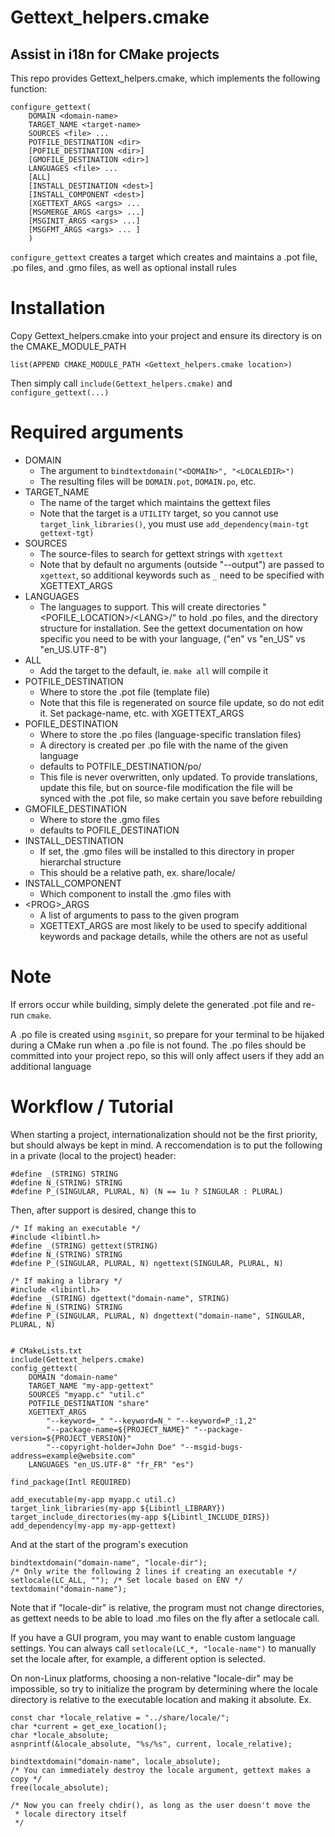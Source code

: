 # Gettext_helpers.cmake
## Assist in i18n for CMake projects

This repo provides Gettext_helpers.cmake, which implements the following function:

    configure_gettext(
        DOMAIN <domain-name>
        TARGET_NAME <target-name>
        SOURCES <file> ...
        POTFILE_DESTINATION <dir>
        [POFILE_DESTINATION <dir>]
        [GMOFILE_DESTINATION <dir>]
        LANGUAGES <file> ...
        [ALL]
        [INSTALL_DESTINATION <dest>]
        [INSTALL_COMPONENT <dest>]
        [XGETTEXT_ARGS <args> ...
        [MSGMERGE_ARGS <args> ...]
        [MSGINIT_ARGS <args> ...]
        [MSGFMT_ARGS <args> ... ]
        )

```configure_gettext``` creates a target <target-name> which creates and maintains a .pot file, .po files, and .gmo
files, as well as optional install rules

# Installation

Copy Gettext_helpers.cmake into your project and ensure its directory is on the CMAKE_MODULE_PATH

    list(APPEND CMAKE_MODULE_PATH <Gettext_helpers.cmake location>)

Then simply call ```include(Gettext_helpers.cmake)``` and ```configure_gettext(...)```

# Required arguments

* DOMAIN
    - The argument to ```bindtextdomain("<DOMAIN>", "<LOCALEDIR>")```
    - The resulting files will be ```DOMAIN.pot```, ```DOMAIN.po```, etc.
* TARGET_NAME
    - The name of the target which maintains the gettext files
    - Note that the target is a ```UTILITY``` target, so you cannot use
      ```target_link_libraries()```, you must use
      ```add_dependency(main-tgt gettext-tgt)```
* SOURCES
    - The source-files to search for gettext strings with ```xgettext```
    - Note that by default no arguments (outside "--output") are passed to
      ```xgettext```, so additional keywords such as ```_``` need to be specified with XGETTEXT_ARGS
* LANGUAGES
    - The languages to support. This will create directories
      "<POFILE_LOCATION>/\<LANG>/" to hold .po files, and the directory structure for installation. See the gettext
      documentation on how specific you need to be with your language, ("en" vs "en_US" vs "en_US.UTF-8")
* ALL
    - Add the target to the default, ie. ```make all``` will compile it
* POTFILE_DESTINATION
    - Where to store the .pot file (template file)
    - Note that this file is regenerated on source file update, so do not edit it. Set package-name, etc. with
      XGETTEXT_ARGS
* POFILE_DESTINATION
    - Where to store the .po files (language-specific translation files)
    - A directory is created per .po file with the name of the given language
    - defaults to POTFILE_DESTINATION/po/
    - This file is never overwritten, only updated. To provide translations, update this file, but on source-file
      modification the file will be synced with the .pot file, so make certain you save before rebuilding
* GMOFILE_DESTINATION
    - Where to store the .gmo files
    - defaults to POFILE_DESTINATION
* INSTALL_DESTINATION
    - If set, the .gmo files will be installed to this directory in proper hierarchal structure
    - This should be a relative path, ex. share/locale/
* INSTALL_COMPONENT
    - Which component to install the .gmo files with
* \<PROG>_ARGS
    - A list of arguments to pass to the given program
    - XGETTEXT_ARGS are most likely to be used to specify additional keywords and package details, while the others are
      not as useful

# Note

If errors occur while building, simply delete the generated .pot file and re-run
```cmake```.

A .po file is created using ```msginit```, so prepare for your terminal to be hijaked during a CMake run when a .po file
is not found. The .po files should be committed into your project repo, so this will only affect users if they add an
additional language

# Workflow / Tutorial

When starting a project, internationalization should not be the first priority, but should always be kept in mind. A
reccomendation is to put the following in a private (local to the project) header:

    #define _(STRING) STRING
    #define N_(STRING) STRING
    #define P_(SINGULAR, PLURAL, N) (N == 1u ? SINGULAR : PLURAL)

Then, after support is desired, change this to

    /* If making an executable */
    #include <libintl.h>
    #define _(STRING) gettext(STRING)
    #define N_(STRING) STRING
    #define P_(SINGULAR, PLURAL, N) ngettext(SINGULAR, PLURAL, N)

    /* If making a library */
    #include <libintl.h>
    #define _(STRING) dgettext("domain-name", STRING)
    #define N_(STRING) STRING
    #define P_(SINGULAR, PLURAL, N) dngettext("domain-name", SINGULAR, PLURAL, N)


    # CMakeLists.txt
    include(Gettext_helpers.cmake)
    config_gettext(
        DOMAIN "domain-name"
        TARGET_NAME "my-app-gettext"
        SOURCES "myapp.c" "util.c"
        POTFILE_DESTINATION "share"
        XGETTEXT_ARGS 
            "--keyword=_" "--keyword=N_" "--keyword=P_:1,2"
            "--package-name=${PROJECT_NAME}" "--package-version=${PROJECT_VERSION}"
            "--copyright-holder=John Doe" "--msgid-bugs-address=example@website.com"
        LANGUAGES "en_US.UTF-8" "fr_FR" "es")

    find_package(Intl REQUIRED)

    add_executable(my-app myapp.c util.c)
    target_link_libraries(my-app ${Libintl_LIBRARY})
    target_include_directories(my-app ${Libintl_INCLUDE_DIRS})
    add_dependency(my-app my-app-gettext)

And at the start of the program's execution

    bindtextdomain("domain-name", "locale-dir");
    /* Only write the following 2 lines if creating an executable */
    setlocale(LC_ALL, ""); /* Set locale based on ENV */
    textdomain("domain-name");

Note that if "locale-dir" is relative, the program must not change directories, as gettext needs to be able to load .mo
files on the fly after a setlocale call.

If you have a GUI program, you may want to enable custom language settings. You can always
call ```setlocale(LC_*, "locale-name")``` to manually set the locale after, for example, a different option is selected.

On non-Linux platforms, choosing a non-relative "locale-dir" may be impossible, so try to initialize the program by
determining where the locale directory is relative to the executable location and making it absolute. Ex.

    const char *locale_relative = "../share/locale/";
    char *current = get_exe_location();
    char *locale_absolute;
    asnprintf(&locale_absolute, "%s/%s", current, locale_relative);

    bindtextdomain("domain-name", locale_absolute);
    /* You can immediately destroy the locale argument, gettext makes a copy */
    free(locale_absolute);

    /* Now you can freely chdir(), as long as the user doesn't move the
     * locale directory itself
     */
